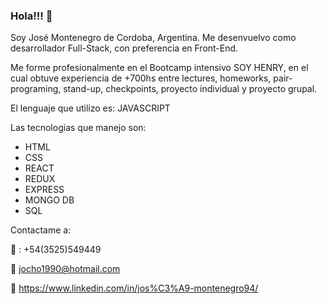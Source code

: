 ### Hola!!! 👋 

Soy José Montenegro de Cordoba, Argentina. Me desenvuelvo como desarrollador Full-Stack, con preferencia en Front-End.

Me forme profesionalmente en el Bootcamp intensivo SOY HENRY, en el cual obtuve experiencia de +700hs entre lectures, homeworks, pair-programing, stand-up, checkpoints, proyecto individual y proyecto grupal.

El lenguaje que utilizo es: JAVASCRIPT

Las tecnologias que manejo son:
- HTML
- CSS
- REACT
- REDUX
- EXPRESS
- MONGO DB
- SQL 

Contactame a:

:calling: : +54(3525)549449

:email: jocho1990@hotmail.com

:briefcase: https://www.linkedin.com/in/jos%C3%A9-montenegro94/
